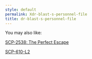```yaml
---
style: default
permalink: Xdr-blast-s-personnel-file
title: dr-blast-s-personnel-file
---
```

You may also like:

[SCP-2538: The Perfect Escape](http://scp-wiki.net/scp-2538)

[SCP-610-L2](http://scp-wiki.net/scp-610-l2)
